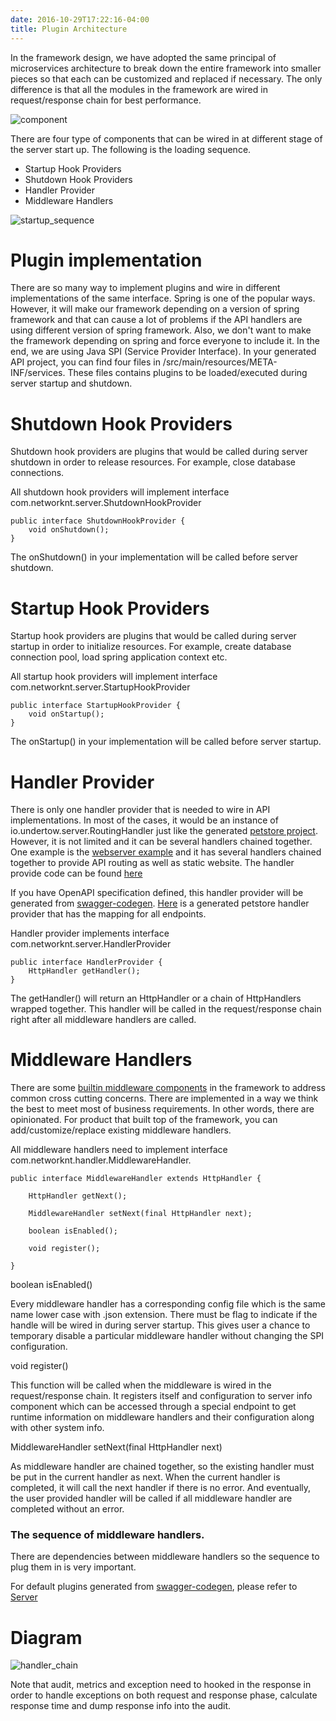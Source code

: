 ```yaml
---
date: 2016-10-29T17:22:16-04:00
title: Plugin Architecture
---
```



In the framework design, we have adopted the same principal of microservices architecture to break
down the entire framework into smaller pieces so that each can be customized and replaced if 
necessary. The only difference is that all the modules in the framework are wired in request/response
chain for best performance. 

![component](/images/light_java_component.png)

There are four type of components that can be wired in at different stage of the server start up. The
following is the loading sequence.

* Startup Hook Providers
* Shutdown Hook Providers
* Handler Provider
* Middleware Handlers

![startup_sequence](/images/startup_sequence.png)

# Plugin implementation

There are so many way to implement plugins and wire in different implementations of the same 
interface. Spring is one of the popular ways. However, it will make our framework depending on 
a version of spring framework and that can cause a lot of problems if the API handlers are
using different version of spring framework. Also, we don't want to make the framework depending
on spring and force everyone to include it. In the end, we are using Java SPI 
(Service Provider Interface). In your generated API project, you can find four files in 
/src/main/resources/META-INF/services. These files contains plugins to be loaded/executed during
server startup and shutdown.



# Shutdown Hook Providers

Shutdown hook providers are plugins that would be called during server shutdown in order to release
resources. For example, close database connections.

All shutdown hook providers will implement interface com.networknt.server.ShutdownHookProvider

```
public interface ShutdownHookProvider {
    void onShutdown();
}

```
The onShutdown() in your implementation will be called before server shutdown.

# Startup Hook Providers

Startup hook providers are plugins that would be called during server startup in order to initialize
resources. For example, create database connection pool, load spring application context etc.

All startup hook providers will implement interface com.networknt.server.StartupHookProvider

```
public interface StartupHookProvider {
    void onStartup();
}
```

The onStartup() in your implementation will be called before server startup.
 
# Handler Provider

There is only one handler provider that is needed to wire in API implementations. In most of the
cases, it would be an instance of io.undertow.server.RoutingHandler just like the generated [petstore
project](https://github.com/networknt/light-java-example/tree/master/petstore). However, it is not
limited and it can be several handlers chained together. One example is the 
[webserver example](https://github.com/networknt/light-java-example/tree/master/webserver) and it
has several handlers chained together to provide API routing as well as static website. The handler
provide code can be found [here](https://github.com/networknt/light-java-example/blob/master/webserver/src/main/java/com/networknt/webserver/handler/WebServerHandlerProvider.java)

If you have OpenAPI specification defined, this handler provider will be generated from 
[swagger-codegen](https://github.com/networknt/swagger-codegen). [Here](https://github.com/networknt/light-java-example/blob/master/petstore/src/main/java/io/swagger/handler/PathHandlerProvider.java) 
is a generated petstore handler provider that has the mapping for all endpoints.

Handler provider implements interface com.networknt.server.HandlerProvider

```
public interface HandlerProvider {
    HttpHandler getHandler();
}

```

The getHandler() will return an HttpHandler or a chain of HttpHandlers wrapped together. This handler
will be called in the request/response chain right after all middleware handlers are called.


# Middleware Handlers

There are some [builtin middleware components](https://networknt.github.io/light-java/middleware/) 
in the framework to address common cross cutting concerns. There are implemented in a way we think
the best to meet most of business requirements. In other words, there are opinionated. For product
that built top of the framework, you can add/customize/replace existing middleware handlers. 

All middleware handlers need to implement interface com.networknt.handler.MiddlewareHandler.

```
public interface MiddlewareHandler extends HttpHandler {

    HttpHandler getNext();

    MiddlewareHandler setNext(final HttpHandler next);

    boolean isEnabled();

    void register();

}
```

boolean isEnabled() 

Every middleware handler has a corresponding config file which is the same name lower case 
with .json extension. There must be flag to indicate if the handle will be wired in during
server startup. This gives user a chance to temporary disable a particular middleware handler
without changing the SPI configuration.

void register()

This function will be called when the middleware is wired in the request/response chain. It registers
itself and configuration to server info component which can be accessed through a special endpoint
to get runtime information on middleware handlers and their configuration along with other system
info.

MiddlewareHandler setNext(final HttpHandler next)

As middleware handler are chained together, so the existing handler must be put in the current 
handler as next. When the current handler is completed, it will call the next handler if there is
no error. And eventually, the user provided handler will be called if all middleware handler are
completed without an error.

### The sequence of middleware handlers.

There are dependencies between middleware handlers so the sequence to plug them in is very important.

For default plugins generated from [swagger-codegen](https://networknt.github.io/light-java/tools/swagger-codegen/),
please refer to [Server](https://networknt.github.io/light-java/other/server/)

# Diagram

![handler_chain](/images/handler_chain.png)


Note that audit, metrics and exception need to hooked in the response in order to handle exceptions
on both request and response phase, calculate response time and dump response info into the audit.

